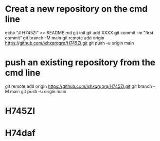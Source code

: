 # Creat a new repository on the cmd line
echo "# H745ZI" >> README.md
git init
git add XXXX
git commit -m "first commit"
git branch -M main
git remote add origin https://github.com/ixhxqrqqrq/H745ZI.git
git push -u origin main
# push an existing repository from the cmd line
git remote add origin https://github.com/ixhxqrqqrq/H745ZI.git
git branch -M main
git push -u origin main
# H745ZI
# H74daf
